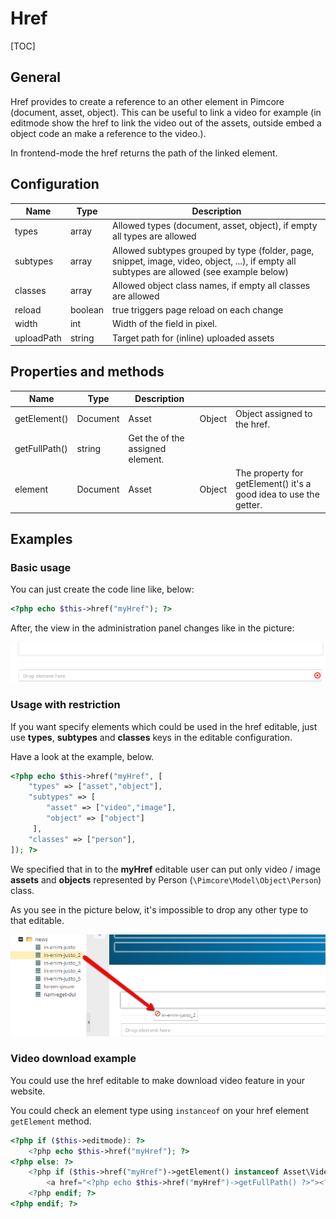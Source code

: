 # Href

[TOC]

## General

Href provides to create a reference to an other element in Pimcore (document, asset, object).
This can be useful to link a video for example (in editmode show the href to link the video out of the assets, outside embed a object code an make a reference to the video.).

In frontend-mode the href returns the path of the linked element.

## Configuration

| Name       | Type    | Description                                                                                                                                |
|------------|---------|--------------------------------------------------------------------------------------------------------------------------------------------|
| types      | array   | Allowed types (document, asset, object), if empty all types are allowed                                                                    |
| subtypes   | array   | Allowed subtypes grouped by type (folder, page, snippet, image, video, object, ...), if empty all subtypes are allowed (see example below) |
| classes    | array   | Allowed object class names, if empty all classes are allowed                                                                               |
| reload     | boolean | true triggers page reload on each change                                                                                                   |
| width      | int     | Width of the field in pixel.                                                                                                               |
| uploadPath | string  | Target path for (inline) uploaded assets                                                                                                   |


## Properties and methods

| Name          | Type     | Description                      |        |                                                                   |
|---------------|----------|----------------------------------|--------|-------------------------------------------------------------------|
| getElement()  | Document | Asset                            | Object | Object assigned to the href.                                      |
| getFullPath() | string   | Get the of the assigned element. |        |                                                                   |
| element       | Document | Asset                            | Object | The property for getElement() it's a good idea to use the getter. |

## Examples

### Basic usage

You can just create the code line like, below:

```php 
<?php echo $this->href("myHref"); ?>
```

After, the view in the administration panel changes like in the picture:

![Href editable preview in the administration panel](../../img/href_backend_preview.png)

### Usage with restriction

If you want specify elements which could be used in the href editable, just use **types**, **subtypes** and **classes**
keys in the editable configuration.

Have a look at the example, below.
 
```php
<?php echo $this->href("myHref", [
    "types" => ["asset","object"],
    "subtypes" => [
        "asset" => ["video","image"],
        "object" => ["object"]
     ],
    "classes" => ["person"],
]); ?>
```

We specified that in to the **myHref** editable user can put only video / image **assets** and **objects** represented by Person (```\Pimcore\Model\Object\Person```) class. 
 
As you see in the picture below, it's impossible to drop any other type to that editable.

![Href restriction](../../img/href_restriction_in_backend.png)

### Video download example

You could use the href editable to make download video feature in your website. 

You could check an element type using ```instanceof``` on your href element ```getElement``` method.  

```php
<?php if ($this->editmode): ?>
    <?php echo $this->href("myHref"); ?>
<?php else: ?>
    <?php if ($this->href("myHref")->getElement() instanceof Asset\Video): ?>
        <a href="<?php echo $this->href("myHref")->getFullPath() ?>"><?php echo $this->translate("Video Download") ?></a>
    <?php endif; ?>
<?php endif; ?>
```
